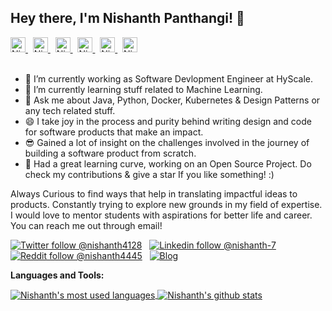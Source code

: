 ## Hey there, I'm Nishanth Panthangi! 👋

<a href="https://twitter.com/nishanth4128">
  <img alt="Nishanth's Twitter" width="24px" src="https://static.cdnlogo.com/logos/t/96/twitter-icon.svg" />
</a> &nbsp;
<a href="https://linkedin.com/in/pnishanth">
  <img alt="Nishanth's Linkdein" width="24px" src="https://upload.wikimedia.org/wikipedia/commons/e/e9/Linkedin_icon.svg" />
</a> &nbsp;
<a href="https://stackoverflow.com/users/6969861/nishanth-panthangi">
  <img alt="Nishanth's StackOverflow" width="24px" src="https://upload.wikimedia.org/wikipedia/commons/e/ef/Stack_Overflow_icon.svg" />
</a> &nbsp;
<a href="https://www.reddit.com/user/nishanth4445">
  <img alt="Nishanth's Reddit" width="24px" src="https://www.vectorico.com/wp-content/uploads/2018/08/Reddit-logo-300x300.png" />
</a> &nbsp;
<a href="https://www.facebook.com/rajeevhub/">
  <img alt="Nishanth's Facebook" width="24px" src="https://upload.wikimedia.org/wikipedia/commons/5/51/Facebook_f_logo_%282019%29.svg" />
</a>  &nbsp;
<a href="https://instagram.com/nishanth.07/">
  <img alt="Nishanth's Instagram" width="24px" src="https://upload.wikimedia.org/wikipedia/commons/e/e7/Instagram_logo_2016.svg" />
</a>
<br/>
<br/>

- 🔭 I’m currently working as Software Devlopment Engineer at HyScale.
- 🌱 I’m currently learning stuff related to Machine Learning.
- 💬 Ask me about Java, Python, Docker, Kubernetes & Design Patterns or any tech related stuff.
- 😄 I take joy in the process and purity behind writing design and code for software products that make an impact.
- 😎 Gained a lot of insight on the challenges involved in the journey of building a software product from scratch.
- 💪 Had a great learning curve, working on an Open Source Project. Do check my contributions & give a star If you like something! :)

Always Curious to find ways that help in translating impactful ideas to products.
Constantly trying to explore new grounds in my field of expertise.
I would love to mentor students with aspirations for better life and career. You can reach me out through email!

[![Twitter follow @nishanth4128](https://img.shields.io/twitter/follow/nishanth4128?style=social)](https://twitter.com/nishanth4128) &nbsp;
[![Linkedin follow @nishanth-7](https://img.shields.io/badge/-nishanth-blue?style=flat-square&logo=Linkedin&logoColor=white&link=https://www.linkedin.com/in/nishanth-7/)](https://www.linkedin.com/in/pnishanth/) &nbsp;
[![Reddit follow @nishanth4445](https://img.shields.io/reddit/user-karma/link/nishanth4445?label=nishanth4445&style=social)](https://www.reddit.com/user/nishanth4445) &nbsp;
[![Blog](https://img.shields.io/badge/Blog-nishanth.hashnode.dev-brightgreen)](https://nishanth.hashnode.dev)

**Languages and Tools:**  

<a href="https://github.com/Nishanthnishu">
  <img align="center" src="https://github-readme-stats.vercel.app/api/top-langs/?username=Nishanth-Panthangi&theme=light&count_private=true&layout=compact" alt="Nishanth's most used languages" />
</a>
<a href="https://github.com/Nishanthnishu">
 <img align="center" src="https://github-readme-stats.vercel.app/api?username=Nishanth-Panthangi&show_icons=true&theme=light&line_height=40&include_all_commits=true&count_private=true&hide=issues,prs,contribs" alt="Nishanth's github stats"/>
</a>
